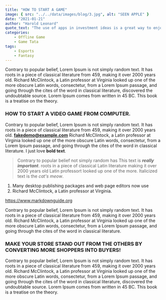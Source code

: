 ```yaml
---
title: "HOW TO START A GAME"
image: { src: "../../data/images/blog/3.jpg", alt: "SEEN APPLE" }
date: "2021-01-21"
author: "Harold Leonard"
quote_text: "The use of apps in investment ideas is a great way to enjoy the convenience."
categories:
    - Offline Game
    - Game Tata
tags:
    - Esports
    - Fantasy
---
```


Contrary to popular belief, Lorem Ipsum is not simply random text. It has roots in a piece of classical literature from 459, making it over 2000 years old. Richard McClintock, a Latin professor at Virginia looked up one of the more obscure Latin words, consectetur, from a Lorem Ipsum passage, and going through the cites of the word in classical literature, discovered the undoubtable source. Lorem Ipsum comes from written in 45 BC. This book is a treatise on the theory.

### HOW TO START A VIDEO GAME FROM COMPUTER.

Contrary to popular belief, Lorem Ipsum is not simply random text. It has roots in a piece of classical literature from 459, making it over 2000 years old.
**<fakedemo@example.com>** Richard McClintock, a Latin professor at Virginia looked up one of the more obscure Latin words, consectetur, from a Lorem Ipsum passage, and going through the cites of the word in classical literature. I just love **bold text**.

> Contrary to popular belief not simply random has This text is **_really important_**. roots in a piece of classical Latin literature making it over 2000 years old Latin professort looked up one of the more. Italicized text is the _cat's meow_.

1. Many desktop publishing packages and web page editors now use
2. Richard McClintock, a Latin professor at Virginia.

<https://www.markdownguide.org>

Contrary to popular belief, Lorem Ipsum is not simply random text. It has roots in a piece of classical literature from 459, making it over 2000 years old. Richard McClintock, a Latin professor at Virginia looked up one of the more obscure Latin words, consectetur, from a Lorem Ipsum passage, and going through the cites of the word in classical literature.

### MAKE YOUR STORE STAND OUT FROM THE OTHERS BY CONVERTING MORE SHOPPERS INTO BUYERS!

Contrary to popular belief, Lorem Ipsum is not simply random text. It has roots in a piece of classical literature from 459, making it over 2000 years old. Richard McClintock, a Latin professor at Virginia looked up one of the more obscure Latin words, consectetur, from a Lorem Ipsum passage, and going through the cites of the word in classical literature, discovered the undoubtable source. Lorem Ipsum comes from written in 45 BC. This book is a treatise on the theory.
